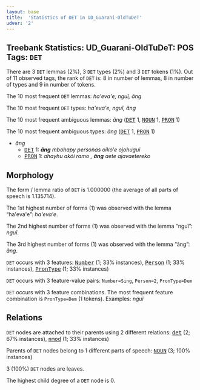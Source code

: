 ```yaml
---
layout: base
title:  'Statistics of DET in UD_Guarani-OldTuDeT'
udver: '2'
---
```


## Treebank Statistics: UD_Guarani-OldTuDeT: POS Tags: `DET`

There are 3 `DET` lemmas (2%), 3 `DET` types (2%) and 3 `DET` tokens (1%).
Out of 11 observed tags, the rank of `DET` is: 8 in number of lemmas, 8 in number of types and 9 in number of tokens.

The 10 most frequent `DET` lemmas: <em>ha'eva'e, nguĩ, ãng</em>

The 10 most frequent `DET` types:  <em>ha'eva'e, nguĩ, ãng</em>

The 10 most frequent ambiguous lemmas: <em>ãng</em> (<tt><a href="gn_oldtudet-pos-DET.html">DET</a></tt> 1, <tt><a href="gn_oldtudet-pos-NOUN.html">NOUN</a></tt> 1, <tt><a href="gn_oldtudet-pos-PRON.html">PRON</a></tt> 1)

The 10 most frequent ambiguous types:  <em>ãng</em> (<tt><a href="gn_oldtudet-pos-DET.html">DET</a></tt> 1, <tt><a href="gn_oldtudet-pos-PRON.html">PRON</a></tt> 1)


* <em>ãng</em>
  * <tt><a href="gn_oldtudet-pos-DET.html">DET</a></tt> 1: <em><b>ãng</b> mbohapy personas oiko'e ojohugui</em>
  * <tt><a href="gn_oldtudet-pos-PRON.html">PRON</a></tt> 1: <em>ahayhu akói ramo , <b>ãng</b> aete ajavaetereko</em>

## Morphology

The form / lemma ratio of `DET` is 1.000000 (the average of all parts of speech is 1.135714).

The 1st highest number of forms (1) was observed with the lemma “ha'eva'e”: <em>ha'eva'e</em>.

The 2nd highest number of forms (1) was observed with the lemma “nguĩ”: <em>nguĩ</em>.

The 3rd highest number of forms (1) was observed with the lemma “ãng”: <em>ãng</em>.

`DET` occurs with 3 features: <tt><a href="gn_oldtudet-feat-Number.html">Number</a></tt> (1; 33% instances), <tt><a href="gn_oldtudet-feat-Person.html">Person</a></tt> (1; 33% instances), <tt><a href="gn_oldtudet-feat-PronType.html">PronType</a></tt> (1; 33% instances)

`DET` occurs with 3 feature-value pairs: `Number=Sing`, `Person=2`, `PronType=Dem`

`DET` occurs with 3 feature combinations.
The most frequent feature combination is `PronType=Dem` (1 tokens).
Examples: <em>nguĩ</em>


## Relations

`DET` nodes are attached to their parents using 2 different relations: <tt><a href="gn_oldtudet-dep-det.html">det</a></tt> (2; 67% instances), <tt><a href="gn_oldtudet-dep-nmod.html">nmod</a></tt> (1; 33% instances)

Parents of `DET` nodes belong to 1 different parts of speech: <tt><a href="gn_oldtudet-pos-NOUN.html">NOUN</a></tt> (3; 100% instances)

3 (100%) `DET` nodes are leaves.

The highest child degree of a `DET` node is 0.

